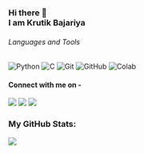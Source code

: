 ### Hi there 👋 <br> I am Krutik Bajariya

###### Languages and Tools
![Python](https://img.shields.io/badge/-Python-black?style=flat-square&logo=Python)
![C](https://img.shields.io/badge/-C-00599C?style=flat-square&logo=c)
![Git](https://img.shields.io/badge/-Git-black?style=flat-square&logo=git)
![GitHub](https://img.shields.io/badge/-GitHub-181717?style=flat-square&logo=github)
![Colab](https://img.shields.io/badge/-Colab-181717?style=flat-square&logo=google_colab)

#### Connect with me on - 
<!-- [<img src="https://img.shields.io/badge/twitter-%231DA1F2.svg?&style=for-the-badge&logo=twitter&logoColor=white" />](https://twitter.com/krutik_bajariya)  -->
[<img src="https://img.shields.io/badge/linkedin-%230077B5.svg?&style=for-the-badge&logo=linkedin&logoColor=white" />](https://www.linkedin.com/in/krutik-bajariya-8a4b6b158/) 
[<img src = "https://img.shields.io/badge/instagram-%23EE157B.svg?&style=for-the-badge&logo=instagram&logoColor=white">](https://www.instagram.com/krutik_bajariya/)
[<img src ="https://img.shields.io/badge/Gmail-%23E4405F.svg?&style=for-the-badge&logo=gmail&logoColor=white">](mailto:krutikbajariya123@gmail.com)

### My GitHub Stats:
<p>
    <img src="https://github-readme-stats.vercel.app/api?username=bajariyakrutik&show_icons=true&theme=tokyonight&line_height=40&count_private=true&include_all_commits=true">
    <!--<img src="https://github-readme-stats.vercel.app/api/top-langs/?username=bajariyakrutik&theme=tokyonight">-->
</p>




<!--
**bajariyakrutik/bajariyakrutik** is a ✨ _special_ ✨ repository because its `README.md` (this file) appears on your GitHub profile.

Here are some ideas to get you started:

- 🔭 I’m currently working on ...
- 🌱 I’m currently learning ...
- 👯 I’m looking to collaborate on ...
- 🤔 I’m looking for help with ...
- 💬 Ask me about ...
- 📫 How to reach me: ...
- 😄 Pronouns: ...
- ⚡ Fun fact: ...
-->
